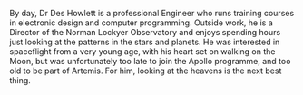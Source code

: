 By day, Dr Des Howlett is a professional Engineer who runs training courses in electronic design and computer programming. Outside work, he is a Director of the Norman Lockyer Observatory and enjoys spending hours just looking at the patterns in the stars and planets. He was interested in spaceflight from a very young age, with his heart set on walking on the Moon, but was unfortunately too late to join the Apollo programme, and too old to be part of Artemis. For him, looking at the heavens is the next best thing.

